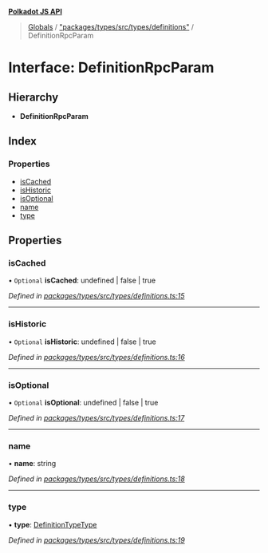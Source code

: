 **[Polkadot JS API](../README.md)**

> [Globals](../globals.md) / ["packages/types/src/types/definitions"](../modules/_packages_types_src_types_definitions_.md) / DefinitionRpcParam

# Interface: DefinitionRpcParam

## Hierarchy

* **DefinitionRpcParam**

## Index

### Properties

* [isCached](_packages_types_src_types_definitions_.definitionrpcparam.md#iscached)
* [isHistoric](_packages_types_src_types_definitions_.definitionrpcparam.md#ishistoric)
* [isOptional](_packages_types_src_types_definitions_.definitionrpcparam.md#isoptional)
* [name](_packages_types_src_types_definitions_.definitionrpcparam.md#name)
* [type](_packages_types_src_types_definitions_.definitionrpcparam.md#type)

## Properties

### isCached

• `Optional` **isCached**: undefined \| false \| true

*Defined in [packages/types/src/types/definitions.ts:15](https://github.com/polkadot-js/api/blob/d3703c072/packages/types/src/types/definitions.ts#L15)*

___

### isHistoric

• `Optional` **isHistoric**: undefined \| false \| true

*Defined in [packages/types/src/types/definitions.ts:16](https://github.com/polkadot-js/api/blob/d3703c072/packages/types/src/types/definitions.ts#L16)*

___

### isOptional

• `Optional` **isOptional**: undefined \| false \| true

*Defined in [packages/types/src/types/definitions.ts:17](https://github.com/polkadot-js/api/blob/d3703c072/packages/types/src/types/definitions.ts#L17)*

___

### name

•  **name**: string

*Defined in [packages/types/src/types/definitions.ts:18](https://github.com/polkadot-js/api/blob/d3703c072/packages/types/src/types/definitions.ts#L18)*

___

### type

•  **type**: [DefinitionTypeType](../modules/_packages_types_src_types_definitions_.md#definitiontypetype)

*Defined in [packages/types/src/types/definitions.ts:19](https://github.com/polkadot-js/api/blob/d3703c072/packages/types/src/types/definitions.ts#L19)*
